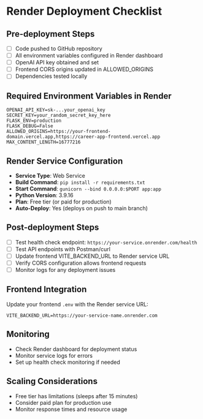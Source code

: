 # Render Deployment Checklist

## Pre-deployment Steps

- [ ] Code pushed to GitHub repository
- [ ] All environment variables configured in Render dashboard
- [ ] OpenAI API key obtained and set
- [ ] Frontend CORS origins updated in ALLOWED_ORIGINS
- [ ] Dependencies tested locally

## Required Environment Variables in Render

```
OPENAI_API_KEY=sk-...your_openai_key
SECRET_KEY=your_random_secret_key_here
FLASK_ENV=production  
FLASK_DEBUG=False
ALLOWED_ORIGINS=https://your-frontend-domain.vercel.app,https://career-app-frontend.vercel.app
MAX_CONTENT_LENGTH=16777216
```

## Render Service Configuration

- **Service Type**: Web Service
- **Build Command**: `pip install -r requirements.txt`
- **Start Command**: `gunicorn --bind 0.0.0.0:$PORT app:app`
- **Python Version**: 3.9.16
- **Plan**: Free tier (or paid for production)
- **Auto-Deploy**: Yes (deploys on push to main branch)

## Post-deployment Steps

- [ ] Test health check endpoint: `https://your-service.onrender.com/health`
- [ ] Test API endpoints with Postman/curl
- [ ] Update frontend VITE_BACKEND_URL to Render service URL
- [ ] Verify CORS configuration allows frontend requests
- [ ] Monitor logs for any deployment issues

## Frontend Integration

Update your frontend `.env` with the Render service URL:
```
VITE_BACKEND_URL=https://your-service-name.onrender.com
```

## Monitoring

- Check Render dashboard for deployment status
- Monitor service logs for errors
- Set up health check monitoring if needed

## Scaling Considerations

- Free tier has limitations (sleeps after 15 minutes)
- Consider paid plan for production use
- Monitor response times and resource usage